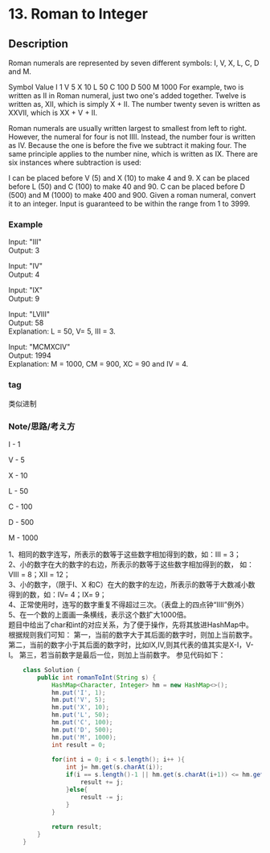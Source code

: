 # 13. Roman to Integer

## Description

Roman numerals are represented by seven different symbols: I, V, X, L, C, D and M.

Symbol       Value
I             1
V             5
X             10
L             50
C             100
D             500
M             1000
For example, two is written as II in Roman numeral, just two one's added together. Twelve is written as, XII, which is simply X + II. The number twenty seven is written as XXVII, which is XX + V + II.

Roman numerals are usually written largest to smallest from left to right. However, the numeral for four is not IIII. Instead, the number four is written as IV. Because the one is before the five we subtract it making four. The same principle applies to the number nine, which is written as IX. There are six instances where subtraction is used:

I can be placed before V (5) and X (10) to make 4 and 9. 
X can be placed before L (50) and C (100) to make 40 and 90. 
C can be placed before D (500) and M (1000) to make 400 and 900.
Given a roman numeral, convert it to an integer. Input is guaranteed to be within the range from 1 to 3999.

### Example
Input: "III"  
Output: 3

Input: "IV"  
Output: 4

Input: "IX"  
Output: 9

Input: "LVIII"  
Output: 58  
Explanation: L = 50, V= 5, III = 3.


Input: "MCMXCIV"  
Output: 1994  
Explanation: M = 1000, CM = 900, XC = 90 and IV = 4.


### tag 
类似进制

### Note/思路/考え方

I - 1

V - 5

X - 10

L - 50

C - 100 

D - 500

M - 1000

1、相同的数字连写，所表示的数等于这些数字相加得到的数，如：Ⅲ = 3；  
2、小的数字在大的数字的右边，所表示的数等于这些数字相加得到的数， 如：Ⅷ = 8；Ⅻ = 12；  
3、小的数字，（限于Ⅰ、X 和C）在大的数字的左边，所表示的数等于大数减小数得到的数，如：Ⅳ= 4；Ⅸ= 9；  
4、正常使用时，连写的数字重复不得超过三次。（表盘上的四点钟“IIII”例外）  
5、在一个数的上面画一条横线，表示这个数扩大1000倍。  
题目中给出了char和int的对应关系，为了便于操作，先将其放进HashMap中。
根据规则我们可知：
第一，当前的数字大于其后面的数字时，则加上当前数字。
第二，当前的数字小于其后面的数字时，比如IX,IV,则其代表的值其实是X-I，V-I。
第三，若当前数字是最后一位，则加上当前数字。
参见代码如下：
```java
    class Solution {
	    public int romanToInt(String s) {
	        HashMap<Character, Integer> hm = new HashMap<>();
	        hm.put('I', 1);
	        hm.put('V', 5);
	        hm.put('X', 10);
	        hm.put('L', 50);
	        hm.put('C', 100);
	        hm.put('D', 500);
	        hm.put('M', 1000);
	        int result = 0;
	        
	        for(int i = 0; i < s.length(); i++ ){
	            int j= hm.get(s.charAt(i));
	            if(i == s.length()-1 || hm.get(s.charAt(i+1)) <= hm.get(s.charAt(i))){
	                result += j;
	            }else{
	                result -= j;
	            }
	        }
	        
	        return result;
	    }
    }
```